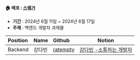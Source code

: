 #### 🏠 배포 : [스웨거](http://43.202.52.108:3000/api)


* **기간** : 2024년 6월 11일 ~ 2024년 6월 17일
* **주제** : 백엔드 개발자 과제물

 | Position      | Name          |    Github                                         | Notion |
|:--------------|:--------------|:--------------------------------------------------|---------|
| Backend       | 강다빈        | [ratempty](https://github.com/ratempty)           |[강다빈 -소통하는 개발자](https://oxidized-chips-362.notion.site/e088d151778f41879441a1b637bc31c7)|

